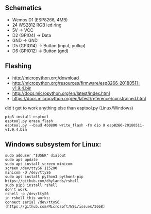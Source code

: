 ## Schematics
- Wemos D1 (ESP8266, 4MB)
- 24 WS2812 RGB led ring
- 5V -> VCC
- D2 (GPIO4) -> Data
- GND -> GND
- D5 (GPIO14) -> Button (input, pullup)
- D6 (GPIO12) -> Button (gnd)

## Flashing
- http://micropython.org/download
- http://micropython.org/resources/firmware/esp8266-20180511-v1.9.4.bin
- http://docs.micropython.org/en/latest/index.html
- https://docs.micropython.org/en/latest/reference/constrained.html

did't get to work anything else than esptool.py (Linux/Windows)
```
pip3 install esptool
esptool.py erase_flash
esptool.py --baud 460800 write_flash -fm dio 0 esp8266-20180511-v1.9.4.bin
```

## Windows subsystem for Linux:
```
sudo adduser "$USER" dialout
sudo apt update
sudo apt install screen minicom
screen /dev/ttyS6 115200
minicom -D /dev/ttyS6
sudo apt install python3 python3-pip
https://github.com/dhylands/rshell
sudo pip3 install rshell
don't work:
rshell -p /dev/ttyS6
in rshell this works:
connect serial /dev/ttyS6
(https://github.com/Microsoft/WSL/issues/3668)
```

